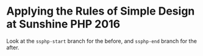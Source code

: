 # Applying the Rules of Simple Design at Sunshine PHP 2016

Look at the `ssphp-start` branch for the before, and `ssphp-end` branch for the after.
